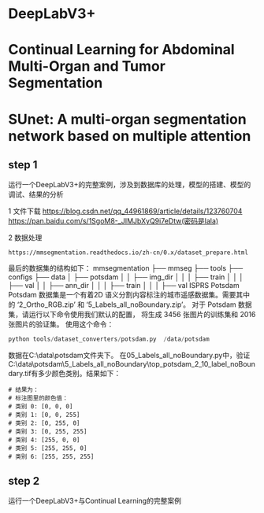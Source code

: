# DeepLabV3+
# Continual Learning for Abdominal Multi-Organ and Tumor Segmentation
# SUnet: A multi-organ segmentation network based on multiple attention

## step 1
运行一个DeepLabV3+的完整案例，涉及到数据库的处理，模型的搭建、模型的调试、结果的分析

1 文件下载
https://blog.csdn.net/qq_44961869/article/details/123760704
https://pan.baidu.com/s/1SgoM8-_JIMJbXyQ9i7eDtw(密码是lala)


2 数据处理
```
https://mmsegmentation.readthedocs.io/zh-cn/0.x/dataset_prepare.html
```
最后的数据集的结构如下：
mmsegmentation
├── mmseg
├── tools
├── configs
├── data
│   ├── potsdam
│   │   ├── img_dir
│   │   │   ├── train
│   │   │   ├── val
│   │   ├── ann_dir
│   │   │   ├── train
│   │   │   ├── val
ISPRS Potsdam
Potsdam 数据集是一个有着2D 语义分割内容标注的城市遥感数据集。需要其中的 ‘2_Ortho_RGB.zip’ 和 ‘5_Labels_all_noBoundary.zip’。
对于 Potsdam 数据集，请运行以下命令使用我们默认的配置， 将生成 3456 张图片的训练集和 2016 张图片的验证集。
 使用这个命令：
 ```python
 python tools/dataset_converters/potsdam.py  /data/potsdam
 ```
 数据在C:\data\potsdam文件夹下。
在05_Labels_all_noBoundary.py中，验证C:\data\potsdam\5_Labels_all_noBoundary\top_potsdam_2_10_label_noBoundary.tif有多少颜色类别。结果如下：
```
# 结果为：
# 标注图里的颜色值：
# 类别 0: [0, 0, 0]
# 类别 1: [0, 0, 255]
# 类别 2: [0, 255, 0]
# 类别 3: [0, 255, 255]
# 类别 4: [255, 0, 0]
# 类别 5: [255, 255, 0]
# 类别 6: [255, 255, 255]
```




## step 2
运行一个DeepLabV3+与Continual Learning的完整案例
